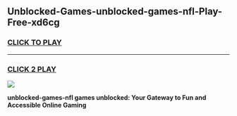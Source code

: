 
## Unblocked-Games-unblocked-games-nfl-Play-Free-xd6cg
<h3>
<a href="https://premium76.site?title=unblocked-games-nfl&ref=17A">CLICK TO PLAY</a></h3>
<hr>

<h3>
<a href="https://premium76.site?title=unblocked-games-nfl&ref=17A">CLICK 2 PLAY</a>
  
</h3>

<a href="https://premium76.site?title=unblocked-games-nfl&ref=17A"><img src="https://clearcache.store/games.png"></a>


**unblocked-games-nfl games unblocked: Your Gateway to Fun and Accessible Online Gaming**

